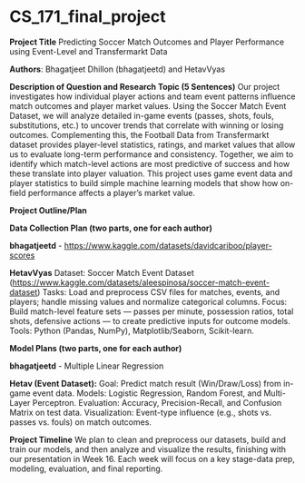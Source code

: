 # CS_171_final_project
**Project Title**
Predicting Soccer Match Outcomes and Player Performance using Event-Level and Transfermarkt Data

**Authors**: Bhagatjeet Dhillon (bhagatjeetd) and HetavVyas

**Description of Question and Research Topic (5 Sentences)**
Our project investigates how individual player actions and team event patterns influence match outcomes and player market values. Using the Soccer Match Event Dataset, we will analyze detailed in-game events (passes, shots, fouls, substitutions, etc.) to uncover trends that correlate with winning or losing outcomes. Complementing this, the Football Data from Transfermarkt dataset provides player-level statistics, ratings, and market values that allow us to evaluate long-term performance and consistency. Together, we aim to identify which match-level actions are most predictive of success and how these translate into player valuation. This project uses game event data and player statistics to build simple machine learning models that show how on-field performance affects a player’s market value.

**Project Outline/Plan**

**Data Collection Plan (two parts, one for each author)**

**bhagatjeetd** - https://www.kaggle.com/datasets/davidcariboo/player-scores

**HetavVyas**
Dataset: Soccer Match Event Dataset (https://www.kaggle.com/datasets/aleespinosa/soccer-match-event-dataset)
Tasks: Load and preprocess CSV files for matches, events, and players; handle missing values and normalize categorical columns.
Focus: Build match-level feature sets — passes per minute, possession ratios, total shots, defensive actions — to create predictive inputs for outcome models.
Tools: Python (Pandas, NumPy), Matplotlib/Seaborn, Scikit-learn.

**Model Plans (two parts, one for each author)**

**bhagatjeetd** - Multiple Linear Regression

**Hetav (Event Dataset):**
Goal: Predict match result (Win/Draw/Loss) from in-game event data.
Models: Logistic Regression, Random Forest, and Multi-Layer Perceptron.
Evaluation: Accuracy, Precision-Recall, and Confusion Matrix on test data.
Visualization: Event-type influence (e.g., shots vs. passes vs. fouls) on match outcomes.

**Project Timeline**
We plan to clean and preprocess our datasets, build and train our models, and then analyze and visualize the results, finishing with our presentation in Week 16. Each week will focus on a key stage-data prep, modeling, evaluation, and final reporting.
